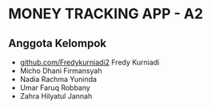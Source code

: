 # MONEY TRACKING APP - A2

## Anggota Kelompok
- <a href="https://github.com/Fredykurniadi2">github.com/Fredykurniadi2</a> Fredy Kurniadi
- <a href="https://github.com/michdf"></a> Micho Dhani Firmansyah
- <a href="https://github.com/oswyongie"></a> Nadia Rachma Yuninda
- <a href="https://github.com/ufarqrobbany"></a> Umar Faruq Robbany
- <a href="https://github.com/PrkHlyaa"></a> Zahra Hilyatul Jannah
